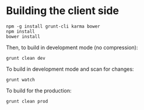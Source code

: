 Building the client side
========================

```
npm -g install grunt-cli karma bower
npm install
bower install
```

Then, to build in development mode (no compression):

```
grunt clean dev
```

To build in development mode and scan for changes:

```
grunt watch
```

To build for the production:

```
grunt clean prod
```

